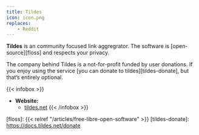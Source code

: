 ```yaml
---
title: Tildes
icon: icon.png
replaces:
    - Reddit
---
```


**Tildes** is an community focused link aggregrator. The software is [open-source][floss] and respects your privacy.

The company behind Tildes is a not-for-profit funded by user donations. If you enjoy using the service [you can donate to tildes][tildes-donate], but that’s entirely optional.

{{< infobox >}}
- **Website:**
    - [tildes.net](https://tildes.net/)
{{< /infobox >}}

[floss]: {{< relref "/articles/free-libre-open-software" >}}
[tildes-donate]: https://docs.tildes.net/donate